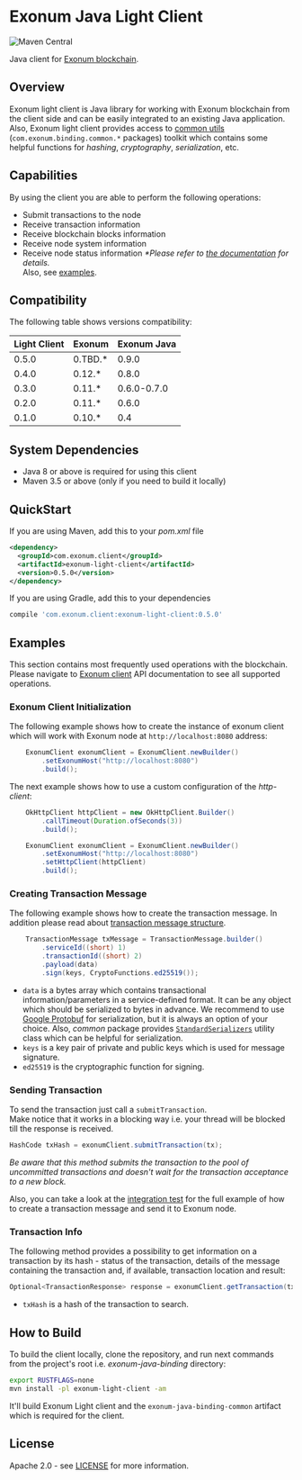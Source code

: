 # Exonum Java Light Client

![Maven Central](https://img.shields.io/maven-central/v/com.exonum.client/exonum-light-client)

Java client for [Exonum blockchain][exonum].

## Overview
Exonum light client is Java library for working with Exonum blockchain
from the client side and can be easily integrated to an existing 
Java application.  
Also, Exonum light client provides access to [common utils][ejb-documentation]
(`com.exonum.binding.common.*` packages) toolkit which contains some helpful
functions for _hashing_, _cryptography_, _serialization_, etc.

## Capabilities
By using the client you are able to perform the following operations:
- Submit transactions to the node
- Receive transaction information 
- Receive blockchain blocks information 
- Receive node system information 
- Receive node status information
_*Please refer to [the documentation][exonum-client] for details._  
Also, see [examples](#examples). 

## Compatibility
The following table shows versions compatibility:  

| Light Client | Exonum | Exonum Java |
|--------------|--------|-------------|
| 0.5.0        | 0.TBD.* | 0.9.0       |
| 0.4.0        | 0.12.* | 0.8.0       |
| 0.3.0        | 0.11.* | 0.6.0-0.7.0 |
| 0.2.0        | 0.11.* | 0.6.0       |
| 0.1.0        | 0.10.* | 0.4         |

## System Dependencies
- Java 8 or above is required for using this client
- Maven 3.5 or above (only if you need to build it locally)

## QuickStart
If you are using Maven, add this to your _pom.xml_ file
```xml
<dependency>
  <groupId>com.exonum.client</groupId>
  <artifactId>exonum-light-client</artifactId>
  <version>0.5.0</version>
</dependency>
```
If you are using Gradle, add this to your dependencies
```Groovy
compile 'com.exonum.client:exonum-light-client:0.5.0'
```

## Examples
This section contains most frequently used operations with the blockchain.
Please navigate to [Exonum client][exonum-client] API documentation 
to see all supported operations.

### Exonum Client Initialization
The following example shows how to create the instance of exonum client
which will work with Exonum node at `http://localhost:8080` address: 
```java
    ExonumClient exonumClient = ExonumClient.newBuilder()
        .setExonumHost("http://localhost:8080")
        .build();
```

The next example shows how to use a custom configuration of the _http-client_:
```java
    OkHttpClient httpClient = new OkHttpClient.Builder()
        .callTimeout(Duration.ofSeconds(3))
        .build();

    ExonumClient exonumClient = ExonumClient.newBuilder()
        .setExonumHost("http://localhost:8080")
        .setHttpClient(httpClient)
        .build();

```

### Creating Transaction Message
The following example shows how to create the transaction message.
In addition please read about [transaction message structure][exonum-tx-message-builder].
```java
    TransactionMessage txMessage = TransactionMessage.builder()
        .serviceId((short) 1)
        .transactionId((short) 2)
        .payload(data)
        .sign(keys, CryptoFunctions.ed25519());
```
* `data` is a bytes array which contains transactional information/parameters
in a service-defined format.
It can be any object which should be serialized to bytes in advance.
We recommend to use [Google Protobuf][protobuf] for serialization,
but it is always an option of your choice.
Also, _common_ package provides [`StandardSerializers`][standard-serializers]
utility class which can be helpful for serialization.  
* `keys` is a key pair of private and public keys which is used for message signature.  
* `ed25519` is the cryptographic function for signing.
 
### Sending Transaction
To send the transaction just call a `submitTransaction`.  
Make notice that it works in a blocking way i.e. your thread will be 
blocked till the response is received.  
```java
HashCode txHash = exonumClient.submitTransaction(tx);
```
*Be aware that this method submits the transaction to the pool of
uncommitted transactions and doesn't wait for the transaction 
acceptance to a new block.*  
<!-- TODO: Replace with a proper example --> 
Also, you can take a look at the [integration test][send-tx-it]
for the full example of how to create a transaction message and
send it to Exonum node.

### Transaction Info
The following method provides a possibility to get information 
on a transaction by its hash - status of the transaction, 
details of the message containing the transaction and, 
if available, transaction location and result:
```java
Optional<TransactionResponse> response = exonumClient.getTransaction(txHash);
```
* `txHash` is a hash of the transaction to search.
  
## How to Build
To build the client locally, clone the repository, and
run next commands from the project's root 
i.e. _exonum-java-binding_ directory:
<!-- TODO: Get rid of the RUSTFLAGS here --> 
```bash
export RUSTFLAGS=none
mvn install -pl exonum-light-client -am
```
It'll build Exonum Light client and the `exonum-java-binding-common` artifact 
which is required for the client.

## License
Apache 2.0 - see [LICENSE](../LICENSE) for more information.

[exonum]: https://github.com/exonum/exonum
[ejb-documentation]: https://exonum.com/doc/api/java-binding/0.9.0/index.html
[exonum-tx-message-builder]: https://exonum.com/doc/api/java-binding/0.9.0/com/exonum/binding/common/message/TransactionMessage.Builder.html
[protobuf]: https://developers.google.com/protocol-buffers/docs/proto3
[standard-serializers]: https://exonum.com/doc/api/java-binding/0.9.0/com/exonum/binding/common/serialization/StandardSerializers.html
[send-tx-it]: ./src/test/java/com/exonum/client/ExonumHttpClientIntegrationTest.java
[exonum-client]: https://exonum.com/doc/api/java-light-client/0.5.0/com/exonum/client/ExonumClient.html
